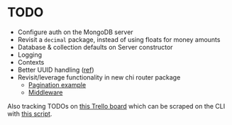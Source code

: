 # TODO

- Configure auth on the MongoDB server
- Revisit a `decimal` package, instead of using floats for money amounts
- Database & collection defaults on Server constructor
- Logging
- Contexts
- Better UUID handling ([ref](https://groups.google.com/forum/#!topic/mongodb-go-driver/vNHkY2EZq70))
- Revisit/leverage functionality in new chi router package
  - [Pagination example](https://github.com/go-chi/chi/blob/a86787d732a6ebbe0b7a70f61cd74c1ef9d88bd9/_examples/rest/main.go#L83)
  - [Middleware](https://godoc.org/github.com/go-chi/chi/middleware)

Also tracking TODOs on [this Trello board](https://trello.com/b/e4ZeAJp4/restful-http-api) which can be scraped on the
CLI with [this script](../scripts/trello.sh).
